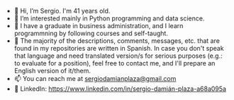 - 👋 Hi, I’m Sergio. I'm 41 years old.
- 👀 I’m interested mainly in Python programming and data science.
- 🌱 I have a graduate in business administration, and I learn programmning by following courses and self-taught.
- 🧾 The majority of the descriptions, comments, messages, etc. that are found in my repositories are written in Spanish. In case you don't speak that language and
     need translated version/s for serious purposes (e.g.: to evaluate for a position), feel free to contact me, and I'll prepare an English version of it/them.
- 📫 You can reach me at sergiodamianplaza@gmail.com
- 📡 LinkedIn: https://www.linkedin.com/in/sergio-damián-plaza-a68a095a

